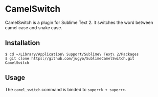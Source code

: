 CamelSwitch
========

CamelSwitch is a plugin for Sublime Text 2.
It switches the word between camel case and snake case.

## Installation

```
$ cd ~/Library/Application\ Support/Sublime\ Text\ 2/Packages
$ git clone https://github.com/jugyo/SublimeCamelSwitch.git CamelSwitch
```

## Usage

The `camel_switch` command is binded to `super+k + super+c`.
